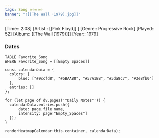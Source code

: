 ```yaml
---
tags: Song ⭐⭐⭐⭐⭐ 
banner: "![[The Wall (1979).jpg]]"
---
```

[Time:: 2:08]
[Artist:: [[Pink Floyd]] ]
[Genre:: Progressive Rock]
[Played:: 52]
[Album:: [[The Wall (1979)]]]
[Year:: 1979]
### Dates
````dataview
TABLE Favorite_Song
WHERE Favorite_Song = [[Empty Spaces]]
````

  ```dataviewjs
const calendarData = { 
	colors: { 
		blue: ["#9ccfd8", "#5BAAB8", "#57A1BB", "#5da8c7", "#3e8fb0"] 
	}, 
	entries: [] 
}; 

for (let page of dv.pages('"Daily Notes"')) { 
	calendarData.entries.push({ 
		date: page.file.name, 
		intensity: page["Empty_Spaces"]
	}); 
} 

renderHeatmapCalendar(this.container, calendarData);
```
